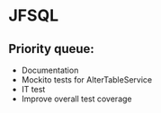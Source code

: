 # JFSQL

## Priority queue:
- Documentation
- Mockito tests for AlterTableService
- IT test
- Improve overall test coverage
